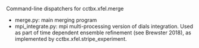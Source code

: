 Command-line dispatchers for cctbx.xfel.merge

- merge.py: main merging program
- mpi_integrate.py: mpi multi-processing version of dials integration. Used as part of time dependent ensemble refinement (see Brewster 2018), as implemented by cctbx.xfel.stripe_experiment.
